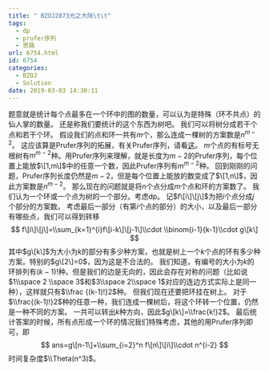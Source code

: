 ```yaml
---
title: " BZOJ2873光之大陆\t\t"
tags:
  - dp
  - prufer序列
  - 思路
url: 6754.html
id: 6754
categories:
  - BZOJ
  - Solution
date: 2019-03-03 14:30:11
---
```


题意就是统计每个点最多在一个环中的图的数量，可以认为是特殊（环不共点）的仙人掌的数量。 还是称我们要统计的这个东西为树吧。 我们可以将树分成若干个点和若干个环。 假设我们的点和环一共有$m$个，那么连成一棵树的方案数是$n^{m-2}$。 这应该算是Prufer序列的拓展，有关Prufer序列，请看[这](http://www.dtenomde.com/author=jiangyutong/article=3148/)。 $m$个点的有标号无根树有$m^{m-2}$种。用Prufer序列来理解，就是长度为$m-2$的Prufer序列，每个位置上能放$\[1,m\]$中的任意一个数，因此Prufer序列有$m^{m-2}$种。 回到刚刚的问题，Prufer序列长度仍然是$m-2$，但是每个位置上能放的数变成了$\[1,n\]$，因此方案数是$n^{m-2}​$。 那么现在的问题就是将$n$个点分成$m​$个点和环的方案数了。 我们认为一个环或一个点为树的一个部分。考虑dp。 记$f\[i\]\[j\]$为把$i$个点分成$j$个部分的方案数。 考虑最后一部分（有第$i$个点的部分）的大小，以及最后一部分有哪些点，我们可以得到转移 $$ f\[i\]\[j\]=\\sum_{k=1}^{i}f\[i-k\]\[j-1\]\\cdot \\binom{i-1}{k-1}\\cdot g\[k\] $$ 其中$g\[k\]$为大小为$k$的部分有多少种方案，也就是树上一个$k$个点的环有多少种方案。特别的$g\[2\]=0$，因为这是不合法的。 我们知道，有编号的大小为$k$的环排列有$(k-1)!$种。但是我们的边是无向的，因此会存在对称的问题（比如说$1\\space 2 \\space 3$和$3\\space 2\\space 1$对应的连边方式实际上是同一种），这样就只有$\\frac {(k-1)!}2$种。 但我们现在还要把环挂在树上。 对于$\\frac{(k-1)!}2$种的任意一种，我们连成一棵树后，将这个环转一个位置，仍然是一种不同的方案。 一共可以转出$k$种方向，因此$g\[k\]=\\frac{k!}2$。 最后统计答案的时候，所有点形成一个环的情况我们特殊考虑，其他的用Prufer序列即可，即 $$ ans=g\[n-1\]+\\sum_{i=2}^n f\[n\]\[i\]\\cdot n^{i-2} $$ 时间复杂度$\\Theta(n^3)$。